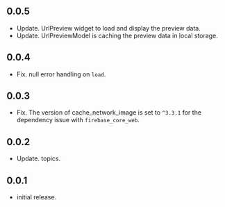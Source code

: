 ## 0.0.5
* Update. UrlPreview widget to load and display the preview data.
* Update. UrlPreviewModel is caching the preview data in local storage.

## 0.0.4
* Fix. null error handling on `load`.

## 0.0.3
* Fix. The version of cache_network_image is set to `^3.3.1` for the dependency issue with `firebase_core_web`.

## 0.0.2
* Update. topics.

## 0.0.1
* initial release.

